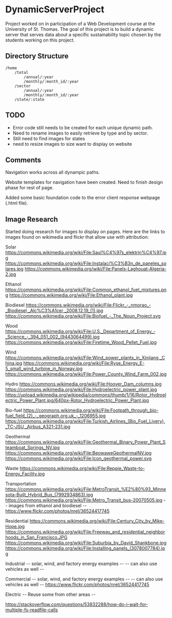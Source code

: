 # DynamicServerProject
Project worked on in participation of a Web Development course at the University of St. Thomas. 
The goal of this project is to build a dynamic server that serves data about a specific 
sustainability topic chosen by the students working on this project. 


## Directory Structure
```
/home
    /total
        /annual/:year
        /monthly/:month_id/:year
    /sector
        /annual/:year
        /monthly/:month_id/:year
    /state/:state
```

## TODO
- Error code still needs to be created for each unique dynamic path.
- Need to rename images to easily retrieve by type and by sector. 
- Still need to find images for states
- need to resize images to size want to display on website

## Comments

Navigation works across all dynampic paths. 

Website templates for navigation have been created. Need to finish design phase for rest of page. 

Added some basic foundation code to the error client response webpage (.html file).


## Image Research

Started doing research for images to display on pages. Here are the links to images found on wikimedia and flickr 
that allow use with attribution: 

Solar
https://commons.wikimedia.org/wiki/File:Saul%C4%97s_elektrin%C4%97.jpg
https://commons.wikimedia.org/wiki/File:Instalaci%C3%B3n_de_paneles_solares.jpg
https://commons.wikimedia.org/wiki/File:Panels-Laghouat-Algeria-2.jpg

Ethanol
https://commons.wikimedia.org/wiki/File:Common_ethanol_fuel_mixtures.png
https://commons.wikimedia.org/wiki/File:Ethanol_plant.jpg

Biodiesel
https://commons.wikimedia.org/wiki/File:Flickr_-_nmorao_-_Biodiesel,_Alc%C3%A1cer,_2008.12.19_(1).jpg
https://commons.wikimedia.org/wiki/File:Biofuel_-_The_Noun_Project.svg

Wood
https://commons.wikimedia.org/wiki/File:U.S._Department_of_Energy_-_Science_-_394_051_002_(9443064499).jpg
https://commons.wikimedia.org/wiki/File:Firetime_Wood_Pellet_Fuel.jpg

Wind
https://commons.wikimedia.org/wiki/File:Wind_power_plants_in_Xinjiang,_China.jpg
https://commons.wikimedia.org/wiki/File:Ryse_Energy_E-5_small_wind_turbine_in_Norway.jpg
https://commons.wikimedia.org/wiki/File:Power_County_Wind_Farm_002.jpg

Hydro
https://commons.wikimedia.org/wiki/File:Hoover_Dam_columns.jpg
https://commons.wikimedia.org/wiki/File:Hydroelectric_power_plant.jpg
https://upload.wikimedia.org/wikipedia/commons/thumb/1/16/Rotor_Hydroelectric_Power_Plant.jpg/640px-Rotor_Hydroelectric_Power_Plant.jpg

Bio-fuel
https://commons.wikimedia.org/wiki/File:Footpath_through_bio-fuel_field_(2)_-_geograph.org.uk_-_1206955.jpg
https://commons.wikimedia.org/wiki/File:Turkish_Airlines_(Bio_Fuel_Livery),_TC-JSU,_Airbus_A321-231.jpg

Geothermal
https://commons.wikimedia.org/wiki/File:Geothermal_Binary_Power_Plant_Steamboat_Springs_NV.jpg
https://commons.wikimedia.org/wiki/File:BeowaweGeothermalNV.jpg
https://commons.wikimedia.org/wiki/File:Icon_geothermal_power.svg

Waste
https://commons.wikimedia.org/wiki/File:Reppie_Waste-to-Energy_Facility.jpg

Transportation
https://commons.wikimedia.org/wiki/File:MetroTransit_%E2%80%93_Minnesota-Built_Hybrid_Bus_(7992934863).jpg
https://commons.wikimedia.org/wiki/File:Metro_Transit_bus-20070505.jpg
-- images from ethanol and biodiesel -- 
https://www.flickr.com/photos/nrel/36524417745

Residential
https://commons.wikimedia.org/wiki/File:Century_City_by_Mike-Hope.jpg
https://commons.wikimedia.org/wiki/File:Freeway_and_residential_neighborhoods_in_San_Francisco.JPG
https://commons.wikimedia.org/wiki/File:Suburbia_by_David_Shankbone.jpg
https://commons.wikimedia.org/wiki/File:Installing_panels_(3078007784).jpg

Industrial
-- solar, wind, and factory energy examples --
-- can also use vehicles as well -- 

Commercial
-- solar, wind, and factory energy examples --
-- can also use vehicles as well --
https://www.flickr.com/photos/nrel/36524417745

Electric
-- Reuse some from other areas --

https://stackoverflow.com/questions/53832288/how-do-i-wait-for-multiple-fs-readfile-calls